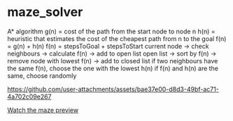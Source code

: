 # maze_solver

A* algorithm
g(n) = cost of the path from the start node to node n
h(n) = heuristic that estimates the cost of the cheapest path from n to the goal
f(n) = g(n) + h(n)
f(n) = stepsToGoal + stepsToStart
current node -> check neighbours -> calculate f(n) -> add to open list
open list -> sort by f(n) -> remove node with lowest f(n) -> add to closed list
if two neighbours have the same f(n), choose the one with the lowest h(n)
if f(n) and h(n) are the same, choose randomly

<!-- Video preview -->

https://github.com/user-attachments/assets/bae37e00-d8d3-49bf-ac71-4a702c09e267


[Watch the maze preview](lib/assets/maze_preview.mov)
